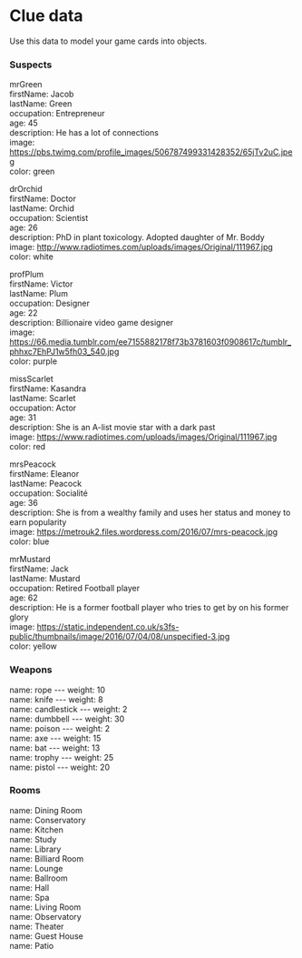 # Clue data

Use this data to model your game cards into objects.

### Suspects

mrGreen <br>
firstName: Jacob <br>
lastName: Green<br>
occupation: Entrepreneur<br>
age: 45 <br>
description: He has a lot of connections<br>
image: https://pbs.twimg.com/profile_images/506787499331428352/65jTv2uC.jpeg <br>
color: green <br>

drOrchid<br>
firstName: Doctor<br>
lastName: Orchid<br>
occupation: Scientist<br>
age: 26<br>
description: PhD in plant toxicology. Adopted daughter of Mr. Boddy<br>
image: http://www.radiotimes.com/uploads/images/Original/111967.jpg<br>
color: white<br> 

profPlum<br>
firstName: Victor<br>
lastName: Plum<br>
occupation: Designer<br>
age: 22<br>
description: Billionaire video game designer<br>
image: https://66.media.tumblr.com/ee7155882178f73b3781603f0908617c/tumblr_phhxc7EhPJ1w5fh03_540.jpg <br>
color: purple<br> 

missScarlet<br>
firstName: Kasandra<br>
lastName: Scarlet<br>
occupation: Actor<br>
age: 31<br>
description: She is an A-list movie star with a dark past<br>
image: https://www.radiotimes.com/uploads/images/Original/111967.jpg<br>
color: red<br>

mrsPeacock<br>
firstName: Eleanor<br>
lastName: Peacock<br>
occupation: Socialité<br>
age: 36<br>
description: She is from a wealthy family and uses her status and money to earn popularity<br>
image: https://metrouk2.files.wordpress.com/2016/07/mrs-peacock.jpg<br>
color: blue<br>

mrMustard<br>
firstName: Jack<br>
lastName: Mustard<br>
occupation: Retired Football player<br>
age: 62<br>
description: He is a former football player who tries to get by on his former glory<br>
image: https://static.independent.co.uk/s3fs-public/thumbnails/image/2016/07/04/08/unspecified-3.jpg<br>
color: yellow<br>

### Weapons

name: rope --- weight: 10<br>
name: knife --- weight: 8<br>
name: candlestick --- weight: 2<br>
name: dumbbell --- weight: 30<br>
name: poison --- weight: 2<br>
name: axe --- weight: 15<br>
name: bat --- weight: 13<br>
name: trophy --- weight: 25<br>
name: pistol --- weight: 20<br>

### Rooms

name: Dining Room<br>
name: Conservatory<br>
name: Kitchen<br>
name: Study<br>
name: Library<br>
name: Billiard Room<br>
name: Lounge<br>
name: Ballroom<br>
name: Hall<br>
name: Spa<br>
name: Living Room<br>
name: Observatory<br>
name: Theater<br>
name: Guest House<br>
name: Patio<br>